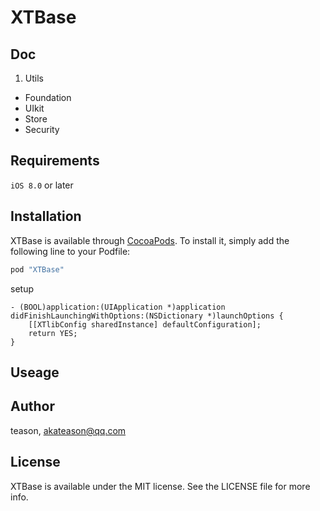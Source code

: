 # XTBase

## Doc
1. Utils

* Foundation
* UIkit                  
* Store
* Security

## Requirements

`iOS 8.0` or later

## Installation

XTBase is available through [CocoaPods](http://cocoapods.org). To install
it, simply add the following line to your Podfile:
```ruby
pod "XTBase"
```

setup 
```
- (BOOL)application:(UIApplication *)application didFinishLaunchingWithOptions:(NSDictionary *)launchOptions {    
    [[XTlibConfig sharedInstance] defaultConfiguration];        
    return YES;
}
```
## Useage

## Author

teason, akateason@qq.com

## License

XTBase is available under the MIT license. See the LICENSE file for more info.
